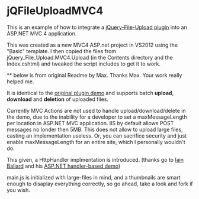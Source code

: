 # **jQFileUploadMVC4** #

This is an example of how to integrate a [jQuery-File-Upload plugin](https://github.com/blueimp/jQuery-File-Upload) into an ASP.NET MVC 4 application.

This was created as a new MVC4 ASP.net project in VS2012 using the "Basic" template. I then copied the files from jQuery_File_Upload.MVC4.Upload (in the Contents directory and the Index.cshtml) and tweaked the script includes to get it to work.

** below is from original Readme by Max.  Thanks Max.  Your work really helped me.

It is identical to the [original plugin demo](http://blueimp.github.com/jQuery-File-Upload/ "jQuery File Upload Demo") and supports batch **upload**, **download** and **deletion** of uploaded files.

Currently MVC Actions are not used to handle upload/download/delete in the demo, due to the inability for a developer to set a maxMessageLength per location in ASP.NET MVC application. IIS by default allows POST messages no londer then 5MB. This does not allow to upload large files, casting an implementation useless. Or, you can sacrifice security and just enable maxMessageLength for an entire site, which I personally wouldn't do.

This given, a HttpHandler implmentation is introduced. (thanks go to [Iain Ballard](https://github.com/i-e-b/) and his [ASP.NET handler-based demo](https://github.com/i-e-b/jQueryFileUpload.Net))

main.js is initialized with large-files in mind, and a thumbnails are smart enough to disaplay everything correctly, so go ahead, take a look and fork if you wish.